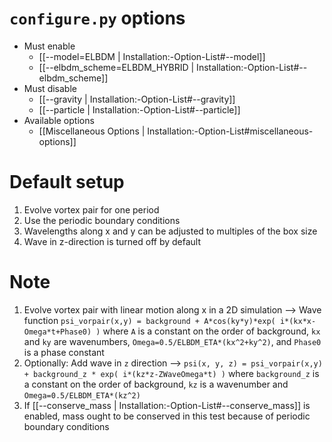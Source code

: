 # `configure.py` options
- Must enable
   - [[--model=ELBDM | Installation:-Option-List#--model]]
   - [[--elbdm_scheme=ELBDM_HYBRID | Installation:-Option-List#--elbdm_scheme]]
- Must disable
   - [[--gravity | Installation:-Option-List#--gravity]]
   - [[--particle | Installation:-Option-List#--particle]]
- Available options
   - [[Miscellaneous Options | Installation:-Option-List#miscellaneous-options]]


# Default setup
1. Evolve vortex pair for one period
2. Use the periodic boundary conditions
3. Wavelengths along x and y can be adjusted to multiples of the box size
4. Wave in z-direction is turned off by default


# Note
1. Evolve vortex pair with linear motion along x in a 2D simulation
   --> Wave function `psi_vorpair(x,y) = background + A*cos(ky*y)*exp( i*(kx*x-Omega*t+Phase0) )`
       where `A` is a constant on the order of background, `kx` and `ky` are wavenumbers,
       `Omega=0.5/ELBDM_ETA*(kx^2+ky^2)`, and `Phase0` is a phase constant
2. Optionally: Add wave in `z` direction
    -->   `psi(x, y, z) = psi_vorpair(x,y) + background_z * exp( i*(kz*z-ZWaveOmega*t) )`
       where `background_z` is a constant on the order of background, `kz` is a wavenumber and
       `Omega=0.5/ELBDM_ETA*(kz^2)`
3. If [[--conserve_mass | Installation:-Option-List#--conserve_mass]] is enabled, mass ought to be conserved in this test because of periodic boundary conditions

